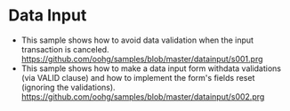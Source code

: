 # Data Input

* This sample shows how to avoid data validation when the input transaction is canceled.
https://github.com/oohg/samples/blob/master/datainput/s001.prg
* This sample shows how to make a data input form withdata validations (via VALID clause) and how to implement the form's fields reset (ignoring the validations).
https://github.com/oohg/samples/blob/master/datainput/s002.prg
